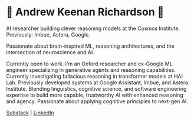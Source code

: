 # 🧠 Andrew Keenan Richardson 🤖

AI researcher building clever reasoning models at the Cosmos Institute. Previously: Imbue, Astera, Google.

Passionate about brain-inspired ML, reasoning architectures, and the intersection of neuroscience and AI.

Currently open to work. I'm an Oxford researcher and ex-Google ML engineer specializing in generative agents and reasoning capabilities. Currently investigating fallacious reasoning in transformer models at HAI Lab. Previously developed systems at Google Assistant, Imbue, and Astera Institute. Blending linguistics, cognitive science, and software engineering expertise to build more capable, trustworthy AI with enhanced reasoning and agency. Passionate about applying cognitive principles to next-gen AI.

[Substack](https://mechanisticmind.substack.com) | [LinkedIn](https://www.linkedin.com/in/andrew-keenan-richardson-%F0%9F%94%B8-84479612/)
